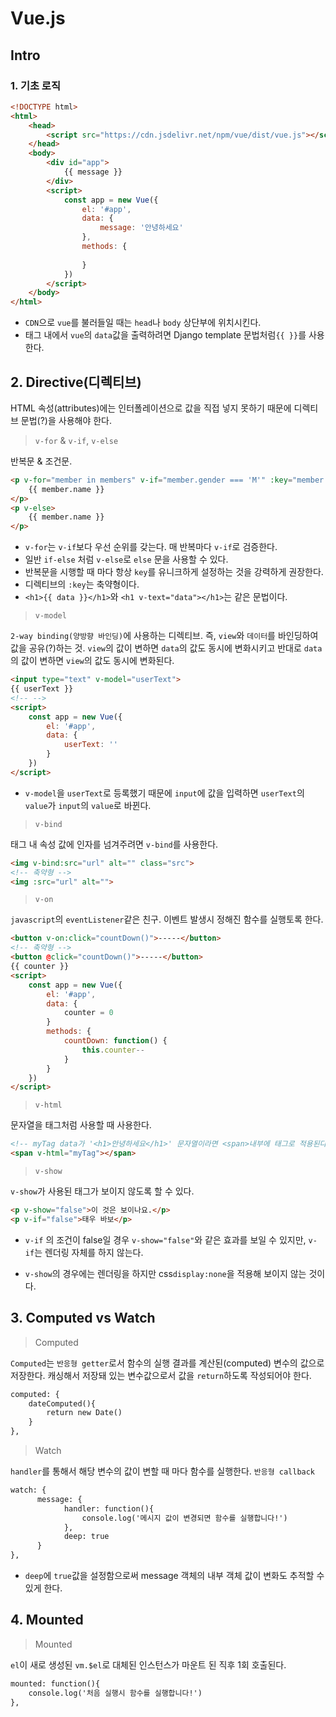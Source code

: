# Vue.js

## Intro

### 1. 기초 로직

```html
<!DOCTYPE html>
<html>
    <head>
       	<script src="https://cdn.jsdelivr.net/npm/vue/dist/vue.js"></script>
    </head>
    <body>
        <div id="app">
            {{ message }}
        </div>
        <script>
        	const app = new Vue({
                el: '#app',
                data: {
                    message: '안녕하세요'
                },
                methods: {
                    
                }
            })
        </script>
    </body>
</html>
```

- `CDN`으로 `vue`를 불러들일 때는 `head`나 `body` 상단부에 위치시킨다.
- 태그 내에서 `vue`의 `data`값을 출력하려면 Django template 문법처럼`{{ }}`를 사용한다.



## 2. Directive(디렉티브)

HTML 속성(attributes)에는 인터폴레이션으로 값을 직접 넣지 못하기 때문에 디렉티브 문법(?)을 사용해야 한다.

> `v-for` & `v-if`, `v-else`

 반복문 & 조건문.

```html
<p v-for="member in members" v-if="member.gender === 'M'" :key="member.id">
    {{ member.name }}
</p>
<p v-else>
    {{ member.name }}
</p>
```

- `v-for`는 `v-if`보다 우선 순위를 갖는다. 매 반복마다 `v-if`로 검증한다.
- 일반 `if-else` 처럼 `v-else`로 `else` 문을 사용할 수 있다.
- 반복문을 시행할 때 마다 항상 `key`를 유니크하게 설정하는 것을 강력하게 권장한다. 
- 디렉티브의 `:key`는 축약형이다.
- `<h1>{{ data }}</h1>`와 `<h1 v-text="data"></h1>`는 같은 문법이다. 



> `v-model`

 `2-way binding(양방향 바인딩)`에 사용하는 디렉티브. 즉, `view`와 `데이터`를 바인딩하여 값을 공유(?)하는 것. `view`의 값이 변하면 `data`의 값도 동시에 변화시키고 반대로 `data`의 값이 변하면 `view`의 값도 동시에 변화된다.

```html
<input type="text" v-model="userText">
{{ userText }}
<!-- -->
<script>
	const app = new Vue({
        el: '#app',
        data: {
            userText: ''
        }
    })
</script>
```

-  `v-model`을 `userText`로 등록했기 때문에 `input`에 값을 입력하면 `userText`의 `value`가 `input`의 `value`로 바뀐다.



> `v-bind`

 태그 내 속성 값에 인자를 넘겨주려면 `v-bind`를 사용한다. 

```html
<img v-bind:src="url" alt="" class="src">
<!-- 축약형 -->
<img :src="url" alt="">
```



> `v-on`

 `javascript`의 `eventListener`같은 친구. 이벤트 발생시 정해진 함수를 실행토록 한다.

```html
<button v-on:click="countDown()">-----</button>
<!-- 축약형 -->
<button @click="countDown()">-----</button>
{{ counter }}
<script>
    const app = new Vue({
        el: '#app',
        data: {
            counter = 0
        }
      	methods: {
			countDown: function() {
				this.counter--
			}
		}  
    })
</script>
```



> `v-html`

 문자열을 태그처럼 사용할 때 사용한다.

```html
<!-- myTag data가 '<h1>안녕하세요</h1>' 문자열이라면 <span>내부에 태그로 적용된다.-->
<span v-html="myTag"></span>
```



> `v-show`

 `v-show`가 사용된 태그가 보이지 않도록 할 수 있다.

```html
<p v-show="false">이 것은 보이나요.</p>
<p v-if="false">태우 바보</p>
```

- `v-if` 의 조건이 false일 경우 `v-show="false"`와 같은 효과를 보일 수 있지만, `v-if`는 렌더링 자체를 하지 않는다.

- `v-show`의 경우에는 렌더링을 하지만 css`display:none`을 적용해 보이지 않는 것이다.

   



## 3. Computed vs Watch

> Computed

 `Computed`는 `반응형 getter`로서 함수의 실행 결과를 계산된(computed) 변수의 값으로 저장한다.  캐싱해서 저장돼 있는 변수값으로서 값을 `return`하도록 작성되어야 한다.

```html
computed: {
    dateComputed(){
        return new Date()
    }
},
```



> Watch

 `handler`를 통해서 해당 변수의 값이 변할 때 마다 함수를 실행한다. `반응형 callback`

```html
watch: {
      message: {
       		handler: function(){
                console.log('메시지 값이 변경되면 함수를 실행합니다!')
            },
            deep: true
      }
},
```

- `deep`에 `true`값을 설정함으로써 message 객체의 내부 객체 값이 변화도 추적할 수 있게 한다.



## 4. Mounted

> Mounted

 `el`이 새로 생성된 `vm.$el`로 대체된 인스턴스가 마운트 된 직후 1회 호출된다.

```html
mounted: function(){
    console.log('처음 실행시 함수를 실행합니다!')
},
```



 

